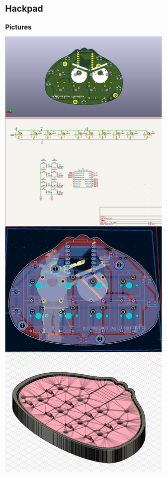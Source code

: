 # Hackpad

## Pictures
![](https://github.com/C1tym0ld/Hackpad/blob/main/screenshot/hackpad.png?raw=true)
![](https://github.com/C1tym0ld/Hackpad/blob/main/screenshot/schematic.png?raw=true)
![](https://github.com/C1tym0ld/Hackpad/blob/main/screenshot/PCB.png?raw=true)
![](https://github.com/C1tym0ld/Hackpad/blob/main/screenshot/case.png?raw=true)
